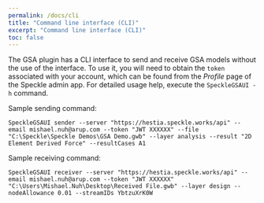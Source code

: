 ```yaml
---
permalink: /docs/cli
title: "Command line interface (CLI)"
excerpt: "Command line interface (CLI)"
toc: false
---
```


The GSA plugin has a CLI interface to send and receive GSA models without the use of the interface. To use it, you will need to obtain the `token` associated with your account, which can be found from the *Profile* page of the Speckle admin app. For detailed usage help, execute the `SpeckleGSAUI -h` command.

Sample sending command:
```
SpeckleGSAUI sender --server "https://hestia.speckle.works/api" --email mishael.nuh@arup.com --token "JWT XXXXXX" --file "C:\Speckle\Speckle Demos\GSA Demo.gwb" --layer analysis --result "2D Element Derived Force" --resultCases A1
```

Sample receiving command:
```
SpeckleGSAUI receiver --server "https://hestia.speckle.works/api" --email mishael.nuh@arup.com --token "JWT XXXXXX" "C:\Users\Mishael.Nuh\Desktop\Received File.gwb" --layer design --nodeAllowance 0.01 --streamIDs YbtzuXrK0W
```